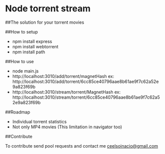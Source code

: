 # Node torrent stream
##The solution for your torrent movies

##How to setup
- npm install express
- npm install webtorrent
- npm install path

##How to use
- node main.js
- http://localhost:3010/add/torrent/magnetHash ex: http://localhost:3010/add/torrent/6cc85ce40796aae8b61ae9f7c62a52e9a823f69b
- http://localhost:3010/stream/torrent/MagnetHash ex: http://localhost:3010/stream/torrent/6cc85ce40796aae8b61ae9f7c62a52e9a823f69b


##Roadmap
- Individual torrent statistics
- Not only MP4 movies (This limitation in navigator too)


##Contribute

To contribute send pool requests and contact me ceelsoinacio@gmail.com